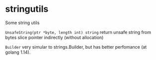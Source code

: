 # stringutils

Some string utils

`UnsafeString(ptr *byte, length int) string` return unsafe string from bytes slice pointer indirectly (without allocation)

`Builder` very simular to strings.Builder, but has better perfomance (at golang 1.14).
